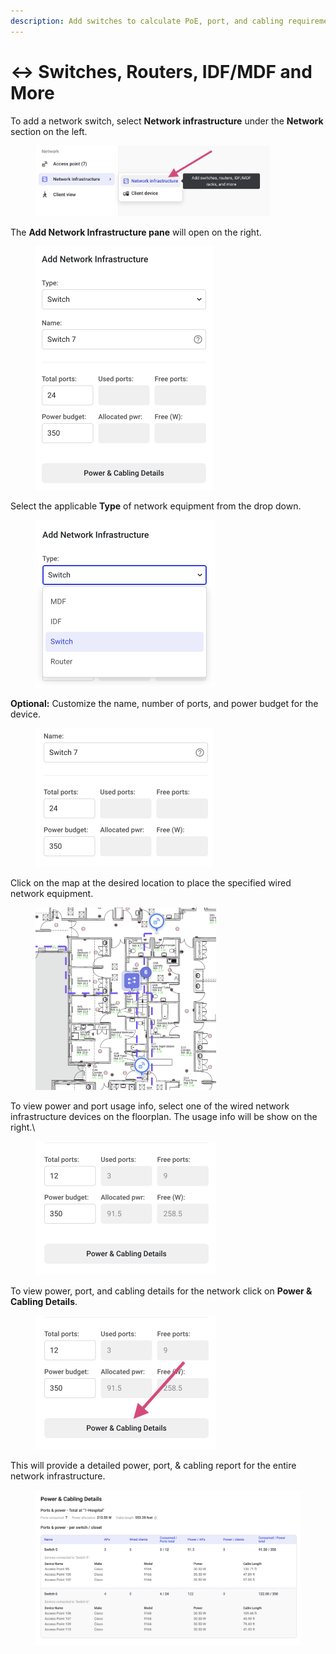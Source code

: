 ```yaml
---
description: Add switches to calculate PoE, port, and cabling requirements
---
```


# ↔ Switches, Routers, IDF/MDF and More

To add a network switch, select **Network infrastructure** under the **Network** section on the left.

<figure><img src="../.gitbook/assets/image (14).png" alt="" width="375"><figcaption></figcaption></figure>

The **Add Network Infrastructure pane** will open on the right.&#x20;

<figure><img src="../.gitbook/assets/image (9).png" alt="" width="285"><figcaption></figcaption></figure>

Select the applicable **Type** of network equipment from the drop down.

<figure><img src="../.gitbook/assets/image (4).png" alt="" width="287"><figcaption></figcaption></figure>

**Optional:** Customize the name, number of ports, and power budget for the device.

<figure><img src="../.gitbook/assets/image (11).png" alt="" width="285"><figcaption></figcaption></figure>

Click on the map at the desired location to place the specified wired network equipment.

<figure><img src="../.gitbook/assets/image (15).png" alt="" width="289"><figcaption></figcaption></figure>

To view power and port usage info, select one of the wired network infrastructure devices on the floorplan. The usage info will be show on the right.\


<figure><img src="../.gitbook/assets/Screenshot 2023-06-16 at 6.09.31 AM.png" alt="" width="289"><figcaption></figcaption></figure>

To view power, port, and cabling details for the network click on **Power & Cabling Details**.

<figure><img src="../.gitbook/assets/image (6).png" alt="" width="289"><figcaption></figcaption></figure>

This will provide a detailed power, port, & cabling report for the entire network infrastructure.

<figure><img src="../.gitbook/assets/image (13).png" alt="" width="563"><figcaption></figcaption></figure>
